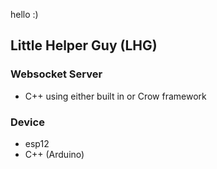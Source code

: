 hello :)

## Little Helper Guy (LHG)

### Websocket Server
 - C++ using either built in or Crow framework

### Device
 - esp12
 - C++ (Arduino)

